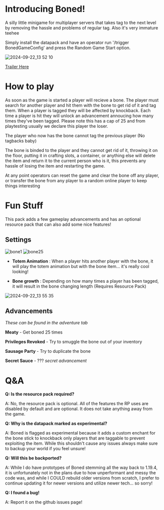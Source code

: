 # Introducing Boned!

A silly little minigame for multiplayer servers that takes tag to the next level by removing the hassle and problems of regular tag. Also it's very immature teehee

Simply install the datapack and have an operator run '/trigger BonedGameConfig' and press the Random Game Start option.

![2024-09-22_13 52 10](https://github.com/user-attachments/assets/a8754dfe-6269-4d62-96b1-b2b2de113e0d)

[Trailer Here](https://youtu.be/KGBSDLu2qI4?si=jWLCaW4G9FK0EzJq)

# How to play
As soon as the game is started a player will recieve a bone. The player must search for another player and hit them with the bone to get rid of it and tag them. When a player is tagged they will be affected by knockback. Each time a player is hit they will unlock an advancement annoucing how many times they've been tagged. Please note this has a cap of 25 and from playtesting usually we declare this player the loser.

The player who now has the bone cannot tag the previous player (No tagbacks baby)

The bone is binded to the player and they cannot get rid of it, throwing it on the floor, putting it in crafting slots, a container, or anything else will delete the item and return it to the current person who is it, this prevents any hassle of losing the item and restarting the game.

At any point operators can reset the game and clear the bone off any player, or transfer the bone from any player to a random online player to keep things interesting

# Fun Stuff
This pack adds a few gameplay advancements and has an optional resource pack that can also add some nice features!

## Settings
![bone1](https://github.com/user-attachments/assets/a43612fa-a6ad-46cd-859f-ce171c1a8068)
![bone25](https://github.com/user-attachments/assets/06c21268-dd86-46fb-ba2c-dcd9b4a2a5b1)

- **Totem Animation** : When a player hits another player with the bone, it will play the totem animation but with the bone item... it's really cool looking!

- **Bone growth** : Depending on how many times a player has been tagged, it will result in the bone changing length (Requires Resource Pack)

![2024-09-22_13 55 35](https://github.com/user-attachments/assets/14177cdc-46c5-428c-895a-b1b4ffc8dda3)

## Advancements
_These can be found in the adventure tab_

**Meaty** - Get boned 25 times

**Privileges Revoked** - Try to smuggle the bone out of your inventory

**Sausage Party** - Try to duplicate the bone

**Secret Sauce** - ??? _secret advancement_

# Q&A 

**Q: Is the resource pack required?**

A: No, the resource pack is optional. All of the features the RP uses are disabled by default and are optional. It does not take anything away from the game. 

**Q: Why is the datapack marked as experimental?**

A: Boned is flagged as experimental because it adds a custom enchant for the bone stick to knockback only players that are taggable to prevent exploiting the item. While this shouldn't cause any issues always make sure to backup your world if you feel unsure!

**Q: Will this be backported?**

A: While I do have prototypes of Boned stemming all the way back to 1.19.4, it is unfortunately not in the plans due to how unperformant and messy the code was, and while I COULD rebuild older versions from scratch, I prefer to continue updating it for newer versions and utilize newer tech... so sorry!

**Q: I found a bug!**

A: Report it on the github issues page!
